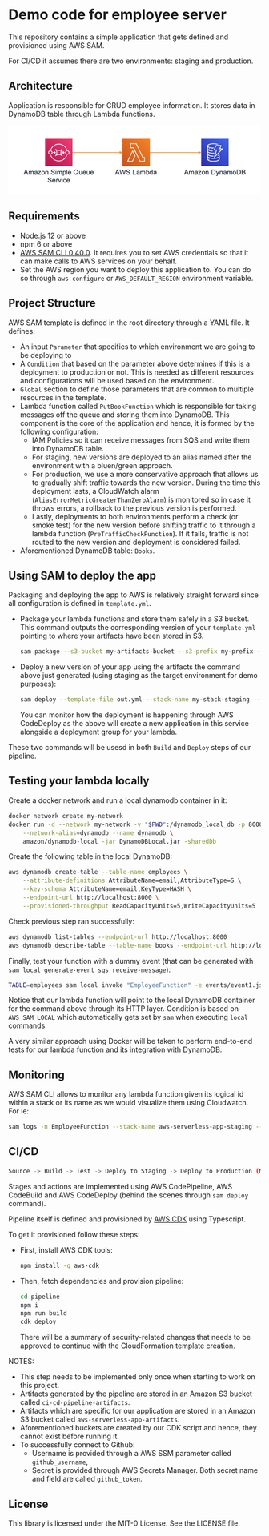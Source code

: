 # Demo code for employee server

This repository contains a simple application that gets defined and provisioned using AWS SAM.

For CI/CD it assumes there are two environments: staging and production.

## Architecture

Application is responsible for CRUD employee information. It stores data in DynamoDB table through Lambda functions.

![Architecture](images/architecture.png)

## Requirements

* Node.js 12 or above
* npm 6 or above
* [AWS SAM CLI 0.40.0](https://docs.aws.amazon.com/serverless-application-model/latest/developerguide/serverless-sam-cli-install.html). It requires you to set AWS credentials so that it can make calls to AWS services on your behalf.
* Set the AWS region you want to deploy this application to. You can do so through `aws configure` or `AWS_DEFAULT_REGION` environment variable.

## Project Structure

AWS SAM template is defined in the root directory through a YAML file. It defines:

* An input `Parameter` that specifies to which environment we are going to be deploying to
* A `Condition` that based on the parameter above determines if this is a deployment to production or not. This is needed as different resources and configurations will be used based on the environment.
* `Global` section to define those parameters that are common to multiple resources in the template.
* Lambda function called `PutBookFunction` which is responsible for taking messages off the queue and storing them into DynamoDB. This component is the core of the application and hence, it is formed by the following configuration:
  * IAM Policies so it can receive messages from SQS and write them into DynamoDB table.
  * For staging, new versions are deployed to an alias named after the environment with a bluen/green approach.
  * For production, we use a more conservative approach that allows us to gradually shift traffic towards the new version. During the time this deployment lasts, a CloudWatch alarm (`AliasErrorMetricGreaterThanZeroAlarm`) is monitored so in case it throws errors, a rollback to the previous version is performed.
  * Lastly, deployments to both environments perform a check (or smoke test) for the new version before shifting traffic to it through a lambda function (`PreTrafficCheckFunction`). If it fails, traffic is not routed to the new version and deployment is considered failed.
* Aforementioned DynamoDB table: `Books`.

## Using SAM to deploy the app

Packaging and deploying the app to AWS is relatively straight forward since all configuration is defined in `template.yml`.

* Package your lambda functions and store them safely in a S3 bucket. This command outputs the corresponding version of your `template.yml` pointing to where your artifacts have been stored in S3.
  
  ```sh
  sam package --s3-bucket my-artifacts-bucket --s3-prefix my-prefix --output-template-file out.yml
  ```

* Deploy a new version of your app using the artifacts the command above just generated (using staging as the target environment for demo purposes):

  ```sh
  sam deploy --template-file out.yml --stack-name my-stack-staging --parameter-overrides ParameterKey=Environment,ParameterValue=staging --capabilities CAPABILITY_IAM
  ```

  You can monitor how the deployment is happening through AWS CodeDeploy as the above will create a new application in this service alongside a deployment group for your lambda.

These two commands will be usesd in both `Build` and `Deploy` steps of our pipeline.

## Testing your lambda locally

Create a docker network and run a local dynamodb container in it:

```sh
docker network create my-network
docker run -d --network my-network -v "$PWD":/dynamodb_local_db -p 8000:8000 \
    --network-alias=dynamodb --name dynamodb \
    amazon/dynamodb-local -jar DynamoDBLocal.jar -sharedDb
```

Create the following table in the local DynamoDB:

```sh
aws dynamodb create-table --table-name employees \
    --attribute-definitions AttributeName=email,AttributeType=S \
    --key-schema AttributeName=email,KeyType=HASH \
    --endpoint-url http://localhost:8000 \
    --provisioned-throughput ReadCapacityUnits=5,WriteCapacityUnits=5
```

Check previous step ran successfully:

```sh
aws dynamodb list-tables --endpoint-url http://localhost:8000
aws dynamodb describe-table --table-name books --endpoint-url http://localhost:8000
```

Finally, test your function with a dummy event (that can be generated with `sam local generate-event sqs receive-message`):

```sh
TABLE=employees sam local invoke "EmployeeFunction" -e events/event1.json  --docker-network my-network
```

Notice that our lambda function will point to the local DynamoDB container for the command above through its HTTP layer. Condition is based on `AWS_SAM_LOCAL` which automatically gets set by `sam` when executing `local` commands.

A very similar approach using Docker will be taken to perform end-to-end tests for our lambda function and its integration with DynamoDB.

## Monitoring

AWS SAM CLI allows to monitor any lambda function given its logical id within a stack or its name as we would visualize them using Cloudwatch. For ie:

```sh
sam logs -n EmployeeFunction --stack-name aws-serverless-app-staging --tail
```

## CI/CD

```sh
Source -> Build -> Test -> Deploy to Staging -> Deploy to Production (Manuall approval + Deploy)
```

Stages and actions are implemented using AWS CodePipeline, AWS CodeBuild and AWS CodeDeploy (behind the scenes through `sam deploy` command).

Pipeline itself is defined and provisioned by [AWS CDK](https://docs.aws.amazon.com/cdk/latest/guide/home.html) using Typescript.

To get it provisioned follow these steps:

* First, install AWS CDK tools:

  ```sh
  npm install -g aws-cdk
  ```

* Then, fetch dependencies and provision pipeline:

  ```sh
  cd pipeline
  npm i
  npm run build
  cdk deploy
  ```

  There will be a summary of security-related changes that needs to be approved to continue with the CloudFormation template creation.

NOTES:

* This step needs to be implemented only once when starting to work on this project.
* Artifacts generated by the pipeline are stored in an Amazon S3 bucket called `ci-cd-pipeline-artifacts`.
* Artifacts which are specific for our application are stored in an Amazon S3 bucket called `aws-serverless-app-artifacts`.
* Aforementioned buckets are created by our CDK script and hence, they cannot exist before running it.
* To successfully connect to Github:
  * Username is provided through a AWS SSM parameter called `github_username`,
  * Secret is provided through AWS Secrets Manager. Both secret name and field are called `github_token`.


## License

This library is licensed under the MIT-0 License. See the LICENSE file.

